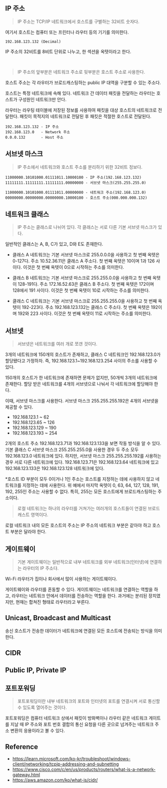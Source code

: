 ## IP 주소

> IP 주소는 TCP/IP 네트워크에서 호스트를 구별하는 32비트 숫자다. 

여기서 호스트는 컴퓨터 또는 프린터나 라우터 등의 기기를 의미한다. 

```
192.168.123.132 (Decimal)
```

IP 주소의 32비트를 8비트 단위로 나누고, 한 섹션을 옥텟이라고 한다. 

<br>

> IP 주소의 앞부분은 네트워크 주소로 뒷부분은 호스트 주소로 사용한다.

호스트 주소는 각 라우터가 브로드캐스팅하는 public IP 대역을 구분할 수 있는 주소다. 

호스트는 특정 네트워크에 속해 있다. 네트워크 간 데이터 패킷을 전달하는 라우터는 호스트가 구성원인 네트워크만 안다. 

라우터는 라우팅 테이블에 저장된 정보를 사용하여 패킷을 대상 호스트의 네트워크로 전달한다. 패킷이 목적지의 네트워크로 전달된 후 패킷은 적절한 호스트로 전달된다.

```
192.168.123.132 - IP 주소
192.168.123.0   - Network 주소
0.0.0.132       - Host 주소
```


## 서브넷 마스크

> IP 주소에서 네트워크와 호스트 주소를 분리하기 위한 32비트 정보다. 

```
11000000.10101000.01111011.10000100 - IP 주소(192.168.123.132)
11111111.11111111.11111111.00000000 - 서브넷 마스크(255.255.255.0)

11000000.10101000.01111011.00000000 - 네트워크 주소(192.168.123.0)
00000000.00000000.00000000.10000100 - 호스트 주소(000.000.000.132)
```


## 네트워크 클래스

> IP 주소는 클래스로 나뉘어 있다. 각 클래스는 서로 다른 기본 서브넷 마스크가 있다. 

일반적인 클래스는 A, B, C가 있고, D와 E도 존재한다. 

- 클래스 A 네트워크는 기본 서브넷 마스크로 255.0.0.0을 사용하고 첫 번째 옥텟은 0-127다. 주소 10.52.36.11은 클래스 A 주소다. 첫 번째 옥텟은 10이며 1과 126 사이다. 이것은 첫 번째 옥텟이 0으로 시작하는 주소를 의미한다. 

- 클래스 B 네트워크는 기본 서브넷 마스크로 255.255.0.0을 사용하고 첫 번째 옥텟이 128-191다. 주소 172.16.52.63은 클래스 B 주소다. 첫 번째 옥텟은 172이며 128에서 191 사이다. 이것은 첫 번째 옥텟이 10로 시작하는 주소를 의미한다. 

- 클래스 C 네트워크는 기본 서브넷 마스크로 255.255.255.0을 사용하고 첫 번째 옥텟이 192-223다. 주소 192.168.123.132는 클래스 C 주소다. 첫 번째 옥텟은 192이며 192와 223 사이다. 이것은 첫 번째 옥텟이 11로 시작하는 주소를 의미한다. 


## 서브넷

> 서브넷은 네트워크를 여러 개로 쪼갠 것이다. 

3개의 네트워크에 150개의 호스트가 존재하고, 클래스 C 네트워크인 192.168.123.0가 할당됐다고 가정하자. 즉, 192.168.123.1~192.168.123.254 사이의 주소를 사용할 수 있다. 

150개의 호스트가 한 네트워크에 존재하면 문제가 없지만, 50개씩 3개의 네트워크에 존재한다. 할당 받은 네트워크를 4개의 서브넷으로 나눠서 각 네트워크에 할당해야 한다. 

이때, 서브넷 마스크를 사용한다. 서브넷 마스크 255.255.255.192은 4개의 서브넷을 제공할 수 있다. 

- 192.168.123.1 ~ 62
- 192.168.123.65 ~ 126
- 192.168.123.129 ~ 190
- 192.168.123.193 ~ 254

2개의 호스트 주소 192.168.123.71과 192.168.123.133을 보면 작동 방식을 알 수 있다. 기본 클래스 C 서브넷 마스크 255.255.255.0을 사용한 경우 두 주소 모두 192.168.123.0 네트워크에 있다. 하지만, 서브넷 마스크 255.255.255.192를 사용하는 경우 서로 다른 네트워크에 있다. 192.168.123.71은 192.168.123.64 네트워크에 있고 192.168.123.133은 192.168.123.128 네트워크에 있다.


*호스트 ID 부분이 모두 0이거나 1인 주소는 호스트를 지정하는 데에 사용하지 않고 네트워크를 지정하는 데에 사용한다. 위 예에서 마지막 옥텟이 0, 63, 64, 127, 128, 191, 192, 255인 주소는 사용할 수 없다. 특히, 255는 모든 호스트에게 브로드캐스팅하는 주소이다. 


> 로컬 네트워크는 하나의 라우터를 거쳐가는 여러개의 호스트들이 연결된 브로드캐스트 영역이다. 

로컬 네트워크 내의 모든 호스트의 주소는 IP 주소의 네트워크 부분은 같아야 하고 호스트 부분은 달라야 한다. 


## 게이트웨이

> 기본 게이트웨이는 일반적으로 내부 네트워크를 외부 네트워크(인터넷)에 연결하는 라우터의 IP 주소다.

Wi-Fi 라우터가 집이나 회사에서 많이 사용하는 게이트웨이다. 

게이트웨이와 라우터를 혼동할 수 있다. 게이트웨이는 네트워크를 연결하는 역할을 하고, 라우터는 네트워크 안에서 데이터를 전송하는 역할을 한다. 과거에는 분리된 장치였지만, 현재는 합쳐진 형태로 라우터라고 부른다. 


## Unicast, Broadcast and Multicast
송신 호스트가 전송한 데이터가 네트워크에 연결된 모든 호스트에 전송되는 방식을 의미한다.


## CIDR



## Public IP, Private IP


## 포트포워딩

> 포트포워딩이란 내부 네트워크의 포트와 인터넷의 포트를 연결시켜 서로 통신할 수 있도록 열어주는 것이다. 

포트포워딩은 컴퓨터 네트워크 상에서 패킷이 방화벽이나 라우터 같은 네트워크 게이트를 지날 때 IP 주소와 포트 번호 결합의 통신 요청을 다른 곳으로 넘겨주는 네트워크 주소 변환의 응용이라고 볼 수 있다. 


## Reference

- https://learn.microsoft.com/ko-kr/troubleshoot/windows-client/networking/tcpip-addressing-and-subnetting
- https://www.cisco.com/c/en/us/products/routers/what-is-a-network-gateway.html
- https://aws.amazon.com/ko/what-is/cidr/